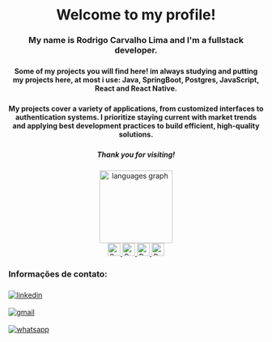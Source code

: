 <h1 align="center">Welcome to my profile!</h1>

###

<h3 align="center">My name is Rodrigo Carvalho Lima and I'm a fullstack developer.</h4>

###

<h4 align="center">Some of my projects you will find here! im always studying and putting my projects here, at most i use: Java, SpringBoot, Postgres, JavaScript, React and React Native.</h5>

###

<h4 align="center">My projects cover a variety of applications, from customized interfaces to authentication systems. I prioritize staying current with market trends and applying best development practices to build efficient, high-quality solutions.</h5>

###

<h5 align="center">Thank you for visiting!</h5>

###


<div align="center">
 <img src="https://github-readme-stats.vercel.app/api/top-langs?username=Rodrigo5431&locale=en&hide_title=false&layout=compact&card_width=320&langs_count=5&theme=dracula&hide_border=false&order=2" height="144"         alt="languages graph"  />
 </div>
 
<div align= "center">
<a href="https://spring.io/projects/spring-boot" target="_blank">
    <img src="https://img.shields.io/static/v1?message=SpringBoot&logo=spring&label=&color=6DB33F&logoColor=white&labelColor=&style=for-the-badge" height="25" alt="Spring Boot logo" />
</a>
<a href="https://reactjs.org/" target="_blank">
    <img src="https://img.shields.io/static/v1?message=React&logo=react&label=&color=20232A&logoColor=61DAFB&labelColor=&style=for-the-badge" height="25" alt="React logo" />
</a>

<a href="https://reactnative.dev/" target="_blank">
    <img src="https://img.shields.io/static/v1?message=React%20Native&logo=react&label=&color=20232A&logoColor=61DAFB&labelColor=&style=for-the-badge" height="25" alt="React Native logo" />
</a>

<a href="https://www.postgresql.org/" target="_blank">
    <img src="https://img.shields.io/static/v1?message=PostgreSQL&logo=postgresql&label=&color=336791&logoColor=white&labelColor=&style=for-the-badge" height="25" alt="PostgreSQL logo" />
</a>

</div>

### Informações de contato:
###
###
<div>
   <a href="https://www.linkedin.com/in/devrodrigo-carvalho/" target="_blank">
      <img align="center" alt="linkedin" src="https://img.shields.io/badge/LinkedIn-0077B5?style=for-the-badge&logo=linkedin&logoColor=white">
   </a>
   <br><br>
   <a href="mailto:rodrigokarvalho12890@gmail.com" target="_blank">
      <img align="center" alt="gmail" src="https://img.shields.io/badge/Gmail-D14836?style=for-the-badge&logo=gmail&logoColor=white">
   </a>
   <br><br>
   <a href="https://wa.me/5524992798292" target="_blank">
      <img align="center" alt="whatsapp" src="https://img.shields.io/badge/WhatsApp-25D366?style=for-the-badge&logo=whatsapp&logoColor=white">
   </a>
</div><br>

